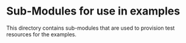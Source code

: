 # Sub-Modules for use in examples

This directory contains sub-modules that are used to provision test resources for the examples.
